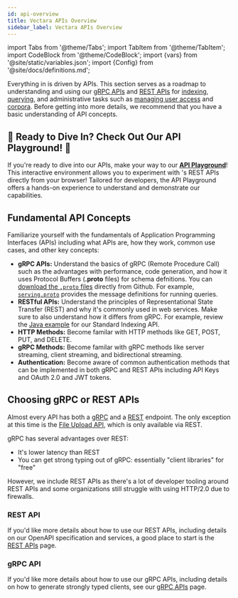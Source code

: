 ```yaml
---
id: api-overview
title: Vectara APIs Overview
sidebar_label: Vectara APIs Overview
---
```


import Tabs from '@theme/Tabs';
import TabItem from '@theme/TabItem';
import CodeBlock from '@theme/CodeBlock';
import {vars} from '@site/static/variables.json';
import {Config} from '@site/docs/definitions.md';

Everything in <Config v="names.product"/> is driven by APIs. This section serves 
as a roadmap to understanding and using our [gRPC APIs](/docs/api-reference/protobuf-definitions) and 
[REST APIs](/docs/api-reference/rest) for [indexing](/docs/learn/select-ideal-indexing-api), [querying](/docs/api-reference/search-apis/search), and administrative tasks 
such as [managing user access](/docs/api-reference/admin-apis/manage-users/manage-user) and [corpora](/docs/api-reference/admin-apis/admin). Before getting into more 
details, we recommend that you have a basic understanding of API concepts.

## :star2: Ready to Dive In? Check Out Our API Playground! :star2:

If you're ready to dive into our APIs, make your way to our [**API Playground**](/docs/rest-api/vectara-rest-api-v-2)! 
This interactive environment allows you to experiment with <Config v="names.product"/>'s REST APIs 
directly from your browser! Tailored for developers, the API Playground 
offers a hands-on experience to understand and demonstrate our capabilities.

## Fundamental API Concepts

Familiarize yourself with the fundamentals of Application Programming 
Interfaces (APIs) including what APIs are, how they work, common use cases, 
and other key concepts:

* **gRPC APIs:** Understand the basics of gRPC (Remote Procedure Call) such as 
  the advantages with performance, code generation, and how it uses Protocol 
  Buffers (**.proto** files) for schema defnitions. You can [download the `.proto` files](https://github.com/vectara/protos/tree/main) directly 
  from Github. For example, [`serving.proto`](https://github.com/vectara/protos/blob/main/serving.proto) 
provides the message definitions for running queries.
* **RESTful APIs:** Understand the principles of Representational State Transfer 
  (REST) and why it's commonly used in web services. Make sure to also 
  understand how it differs from gRPC. For example, review the [Java example](/docs/getting-started-samples/RestIndex.java) for our 
  Standard Indexing API. 
* **HTTP Methods:** Become familar with HTTP methods like GET, POST, PUT, and DELETE.
* **gRPC Methods:** Become familar with gRPC methods like server streaming, client
  streaming, and bidirectional streaming.
* **Authentication:** Become aware of common authentication methods that can be 
  implemented in both gRPC and REST APIs including API Keys and OAuth 2.0 and 
  JWT tokens.

## Choosing gRPC or REST APIs
Almost every API has both a [gRPC](https://en.wikipedia.org/wiki/GRPC) and a 
[REST](https://en.wikipedia.org/wiki/Representational_state_transfer) endpoint.
The only exception at this time is the [File Upload API](/docs/api-reference/indexing-apis/file-upload/file-upload),
which is only available via REST.

gRPC has several advantages over REST:
- It's lower latency than REST
- You can get strong typing out of gRPC: essentially "client libraries" for "free"

However, we include REST APIs as there's a lot of developer tooling around REST
APIs and some organizations still struggle with using HTTP/2.0 due to firewalls.

### REST API
If you'd like more details about how to use our REST APIs, including details on
our OpenAPI specification and services, a good place to start is the [REST APIs](rest)
page.

### gRPC API
If you'd like more details about how to use our gRPC APIs, including details on
how to generate strongly typed clients, see our [gRPC APIs](protobuf-definitions) page.